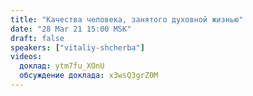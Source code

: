 ```yaml
---
title: "Качества человека, занятого духовной жизнью"
date: "28 Mar 21 15:00 MSK"
draft: false
speakers: ["vitaliy-shcherba"]
videos:
  доклад: ytm7fu_XOnU
  обсуждение доклада: x3wsQ3grZ0M
---
```

